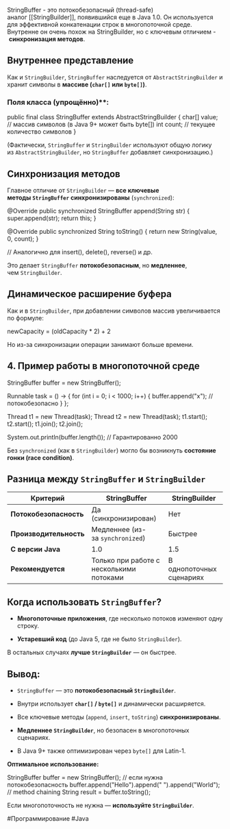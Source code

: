 StringBuffer - это потокобезопасный (thread-safe) аналог [[StringBuilder]], появившийся еще в Java 1.0. Он используется для эффективной конкатенации строк в многопоточной среде. Внутренне он очень похож на StringBuilder, но с ключевым отличием - **синхронизация методов**.
## Внутреннее представление

Как и `StringBuilder`, `StringBuffer` наследуется от `AbstractStringBuilder` и хранит символы в **массиве (`char[]` или `byte[]`)**.
### Поля класса (упрощённо)**:

public final class StringBuffer extends AbstractStringBuilder {
    char[] value;  // массив символов (в Java 9+ может быть byte[])
    int count;     // текущее количество символов
}

(Фактически, `StringBuffer` и `StringBuilder` используют общую логику из `AbstractStringBuilder`, но `StringBuffer` добавляет синхронизацию.)
## Синхронизация методов

Главное отличие от `StringBuilder` — **все ключевые методы `StringBuffer` синхронизированы** (`synchronized`):

@Override
public synchronized StringBuffer append(String str) {
    super.append(str);
    return this;
}

@Override
public synchronized String toString() {
    return new String(value, 0, count);
}

// Аналогично для insert(), delete(), reverse() и др.

Это делает `StringBuffer` **потокобезопасным**, но **медленнее**, чем `StringBuilder`.
## Динамическое расширение буфера

Как и в `StringBuilder`, при добавлении символов массив увеличивается по формуле:

newCapacity = (oldCapacity * 2) + 2

Но из-за синхронизации операции занимают больше времени.
## **4. Пример работы в многопоточной среде**

StringBuffer buffer = new StringBuffer();

Runnable task = () -> {
    for (int i = 0; i < 1000; i++) {
        buffer.append("x");  // потокобезопасно
    }
};

Thread t1 = new Thread(task);
Thread t2 = new Thread(task);
t1.start();
t2.start();
t1.join();
t2.join();

System.out.println(buffer.length());  // Гарантированно 2000

Без `synchronized` (как в `StringBuilder`) могло бы возникнуть **состояние гонки (race condition)**.
## Разница между `StringBuffer` и `StringBuilder`

|**Критерий**|**StringBuffer**|**StringBuilder**|
|---|---|---|
|**Потокобезопасность**|Да (синхронизирован)|Нет|
|**Производительность**|Медленнее (из-за `synchronized`)|Быстрее|
|**С версии Java**|1.0|1.5|
|**Рекомендуется**|Только при работе с несколькими потоками|В однопоточных сценариях|

## Когда использовать `StringBuffer`?

- **Многопоточные приложения**, где несколько потоков изменяют одну строку.
    
- **Устаревший код** (до Java 5, где не было `StringBuilder`).

В остальных случаях **лучше `StringBuilder`** — он быстрее.
## Вывод:

- `StringBuffer` — это **потокобезопасный `StringBuilder`**.
    
- Внутри использует **`char[]` / `byte[]`** и динамически расширяется.
    
- Все ключевые методы (`append`, `insert`, `toString`) **синхронизированы**.
    
- **Медленнее `StringBuilder`**, но безопасен в многопоточных сценариях.
    
- В Java 9+ также оптимизирован через `byte[]` для Latin-1.

**Оптимальное использование:**

StringBuffer buffer = new StringBuffer();  // если нужна потокобезопасность
buffer.append("Hello").append(" ").append("World");  // method chaining
String result = buffer.toString();

Если многопоточность не нужна — **используйте `StringBuilder`**.

#Программирование #Java 